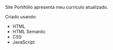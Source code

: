 Site Portifólio apresenta meu currículo atualizado.

Criado usando:

- HTML
- HTML Semantic
- CSS
- JavaScript
